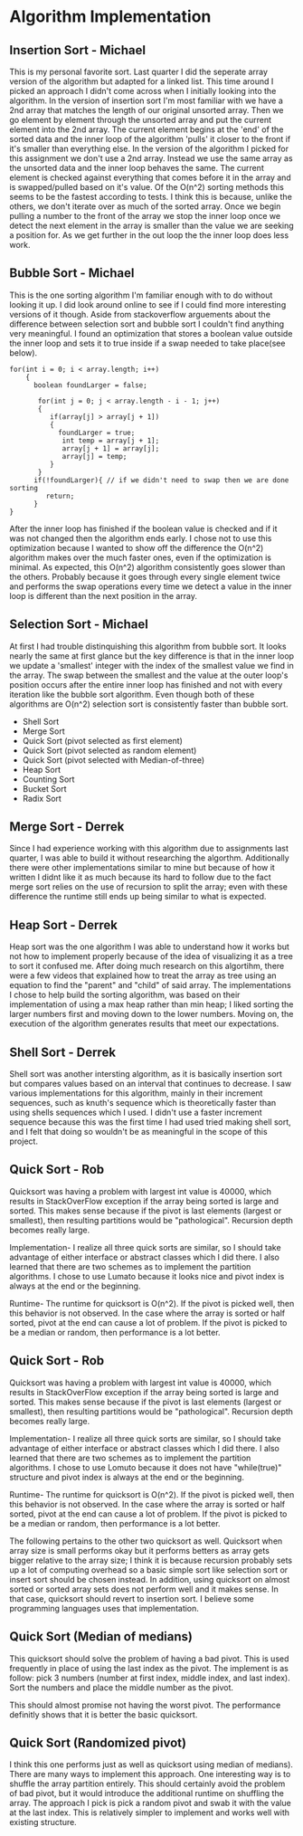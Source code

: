 # Algorithm Implementation

## Insertion Sort - Michael

This is my personal favorite sort. Last quarter I did the seperate array version of the algorithm but adapted for a linked list. This time around I picked an approach I didn't come across when I initially looking into the algorithm. In the version of insertion sort I'm most familiar with we have a 2nd array that matches the length of our original unsorted array. Then we go element by element through the unsorted array and put the current element into the 2nd array. The current element begins at the 'end' of the sorted data and the inner loop of the algorithm 'pulls' it closer to the front if it's smaller than everything else. In the version of the algorithm I picked for this assignment we don't use a 2nd array. Instead we use the same array as the unsorted data and the inner loop behaves the same. The current element is checked against everything that comes before it in the array and is swapped/pulled based on it's value. Of the O(n^2) sorting methods this seems to be the fastest according to tests. I think this is because, unlike the others, we don't iterate over as much of the sorted array. Once we begin pulling a number to the front of the array we stop the inner loop once we detect the next element in the array is smaller than the value we are seeking a position for. As we get further in the out loop the the inner loop does less work.

## Bubble Sort - Michael

This is the one sorting algorithm I'm familiar enough with to do without looking it up. I did look around online to see if I could find more interesting versions of it though. Aside from stackoverflow arguements about the difference between selection sort and bubble sort I couldn't find anything very meaningful. I found an optimization that stores a boolean value outside the inner loop and sets it to true inside if a swap needed to take place(see below).
```
for(int i = 0; i < array.length; i++)
    {
      boolean foundLarger = false;

       for(int j = 0; j < array.length - i - 1; j++)
       {
          if(array[j] > array[j + 1])
          {
            foundLarger = true;
             int temp = array[j + 1];
             array[j + 1] = array[j];
             array[j] = temp;
          }
       }
      if(!foundLarger){ // if we didn't need to swap then we are done sorting
         return;
      }
}
```
 After the inner loop has finished if the boolean value is checked and if it was not changed then the algorithm ends early. I chose not to use this optimization because I wanted to show off the difference the O(n^2) algorithm makes over the much faster ones, even if the optimization is minimal. As expected, this O(n^2) algorithm consistently goes slower than the others. Probably because it goes through every single element twice and performs the swap operations every time we detect a value in the inner loop is different than the next position in the array.

## Selection Sort - Michael

At first I had trouble distinquishing this algorithm from bubble sort. It looks nearly the same at first glance but the key difference is that in the inner loop we update a 'smallest' integer with the index of the smallest value we find in the array. The swap between the smallest and the value at the outer loop's position occurs after the entire inner loop has finished and not with every iteration like the bubble sort algorithm. Even though both of these algorithms are O(n^2) selection sort is consistently faster than bubble sort.

- Shell Sort
- Merge Sort
- Quick Sort (pivot selected as first element)
- Quick Sort (pivot selected as random element)
- Quick Sort (pivot selected with Median-of-three)
- Heap Sort
- Counting Sort
- Bucket Sort
- Radix Sort

## Merge Sort - Derrek

Since I had experience working with this algorithm due to assignments last quarter, I was able to build it without researching the algorthm. Additionally there were other implementations similar to mine but because of how it written I didnt like it as much because its hard to follow due to the fact merge sort relies on the use of recursion to split the array; even with these difference the runtime still ends up being similar to what is expected.  

## Heap Sort - Derrek

Heap sort was the one algorithm I was able to understand how it works but not how to implement properly because of the idea of visualizing it as a tree to sort it confused me. After doing much research on this algortihm, there were a few videos that explained how to treat the array as tree using an equation to find the "parent" and "child" of said array. The implementations I chose to help build the sorting algorithm, was based on their implementation of using a max heap rather than min heap; I liked sorting the larger numbers first and moving down to the lower numbers. Moving on, the execution of the algorithm generates results that meet our expectations. 

## Shell Sort - Derrek

Shell sort was another intersting algorithm, as it is basically insertion sort but compares values based on an interval that continues to decrease. I saw various implementations for this algorithm, mainly in their increment sequences, such as knuth's sequence which is theoretically faster than using shells sequences which I used. I didn't use a faster increment sequence because this was the first time I had used tried making shell sort, and I felt that doing so wouldn't be as meaningful in the scope of this project.

## Quick Sort - Rob

Quicksort was having a problem with largest int value is 40000, which results in StackOverFlow exception if the array being sorted is large and sorted.  This makes sense because if the pivot is last elements (largest or smallest), then resulting partitions would be "pathological".  Recursion depth becomes really large. 

Implementation-  I realize all three quick sorts are similar, so I should take advantage of either interface or abstract classes which I did there. I also learned that there are two schemes as to implement the partition algorithms.  I chose to use Lumato because it looks nice and pivot index is always at the end or the beginning.

Runtime- The runtime for quicksort is O(n^2).  If the pivot is picked well, then this behavior is not observed.  In the case where the array is sorted or half sorted, pivot at the end can cause a lot of problem.  If the pivot is picked to be a median or random, then performance is a lot better.

## Quick Sort - Rob

Quicksort was having a problem with largest int value is 40000, which results in StackOverFlow exception if the array being sorted is large and sorted.  This makes sense because if the pivot is last elements (largest or smallest), then resulting partitions would be "pathological".  Recursion depth becomes really large. 

Implementation-  I realize all three quick sorts are similar, so I should take advantage of either interface or abstract classes which I did there. I also learned that there are two schemes as to implement the partition algorithms.  I chose to use Lomuto because it does not have "while(true)" structure and pivot index is always at the end or the beginning. 

Runtime- The runtime for quicksort is O(n^2).  If the pivot is picked well, then this behavior is not observed.  In the case where the array is sorted or half sorted, pivot at the end can cause a lot of problem.  If the pivot is picked to be a median or random, then performance is a lot better.

The following pertains to the other two quicksort as well.  Quicksort when array size is small performs okay but it performs betters as array gets bigger relative to the array size; I think it is because recursion probably sets up a lot of computing overhead so a basic simple sort like selection sort or insert sort should be chosen instead.
In addition, using quicksort on almost sorted or sorted array sets does not perform well and it makes sense. In that case, quicksort should revert to insertion sort.  I believe some programming languages uses that implementation.


## Quick Sort (Median of medians)

This quicksort should solve the problem of having a bad pivot. This is used frequently in place of using the last index as the pivot.  The implement is as follow: pick 3 numbers (number at first index, middle index, and last index).  Sort the numbers and place the middle number as the pivot.

This should almost promise not having the worst pivot.  The performance definitly shows that it is better the basic quicksort.

## Quick Sort (Randomized pivot)

I think this one performs just as well as quicksort using median of medians).  There are many ways to implement this approach.  One interesting way is to shuffle the array partition entirely.  This should certainly avoid the problem of bad pivot, but it would introduce the additional runtime on shuffling the array.  The approach I pick is pick a random pivot and swab it with the value at the last index.  This is relatively simpler to implement and works well with existing structure.





